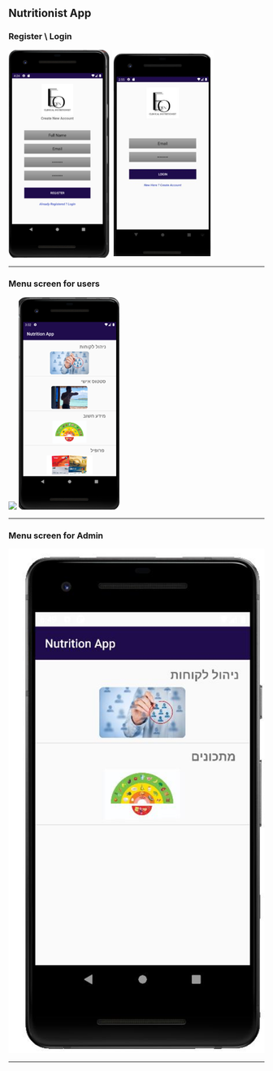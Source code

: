 ## Nutritionist App


### Register \ Login
<img src="img/Register.png" width=200> <img src="img/Login.png" width=200>

---

### Menu screen for users
<img src="Menu-screen.png" width=200> <img src="img/Menu-screen.png" width=200>

---

### Menu screen for Admin 
<img src="img/Menu-admin.jpg" width=650>

---

